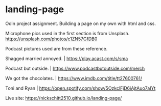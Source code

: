 # landing-page
Odin project assignment. Building a page on my own with html and css.

Microphone pics used in the first section is from Unsplash.
https://unsplash.com/photos/c1ZN57GfDB0

Podcast pictures used are from these reference.

Shagged married annoyed. | https://play.acast.com/s/sma

Podcast but outside. | https://www.podcastbutoutside.com/merch

We got the chocolates. | https://www.imdb.com/title/tt27600761/

Toni and Ryan | https://open.spotify.com/show/5OzkclFjD6iAjtAuo7aIYt

Live site: https://nickschitt2510.github.io/landing-page/